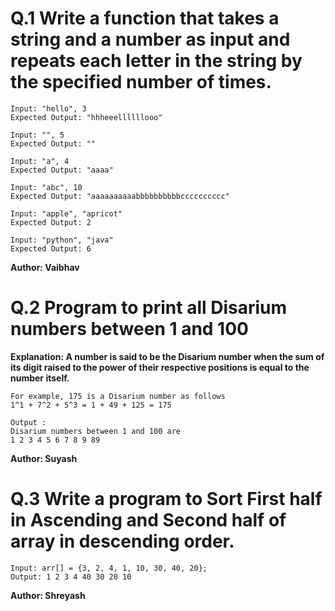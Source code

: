 # Q.1 Write a function that takes a string and a number as input and repeats each letter in the string by the specified number of times.
```
Input: "hello", 3
Expected Output: "hhheeellllllooo"

Input: "", 5
Expected Output: ""

Input: "a", 4
Expected Output: "aaaa"

Input: "abc", 10
Expected Output: "aaaaaaaaaabbbbbbbbbbcccccccccc"

Input: "apple", "apricot"
Expected Output: 2

Input: "python", "java"
Expected Output: 6
```
**Author: Vaibhav**

# Q.2 Program to print all Disarium numbers between 1 and 100
**Explanation: A number is said to be the Disarium number when the sum of its digit raised to the power of their respective positions is equal to the number itself.**
```
For example, 175 is a Disarium number as follows
1^1 + 7^2 + 5^3 = 1 + 49 + 125 = 175

Output :
Disarium numbers between 1 and 100 are
1 2 3 4 5 6 7 8 9 89 
```
**Author: Suyash**

# Q.3 Write a program to Sort  First half in Ascending and Second half of array in descending order.
```
Input: arr[] = {3, 2, 4, 1, 10, 30, 40, 20};
Output: 1 2 3 4 40 30 20 10 
```
**Author: Shreyash**

